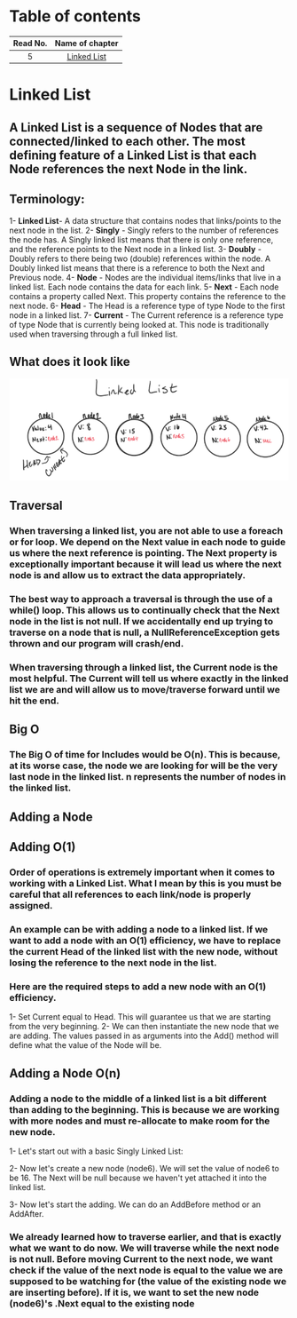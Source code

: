 # Table of contents
|Read No. | Name of chapter|
|:---------: |:--------------:|
|5|[Linked List](Linked-Lists.md)






# Linked List

## A Linked List is a sequence of Nodes that are connected/linked to each other. The most defining feature of a Linked List is that each Node references the next Node in the link.

## **Terminology:**
1- **Linked List**- A data structure that contains nodes that links/points to the next node in the list.
2- **Singly** - Singly refers to the number of references the node has. A Singly linked list means that there is only one reference, and the reference points to the Next node in a linked list.
3- **Doubly** - Doubly refers to there being two (double) references within the node. A Doubly linked list means that there is a reference to both the Next and Previous node.
4- **Node** - Nodes are the individual items/links that live in a linked list. Each node contains the data for each link.
5- **Next** - Each node contains a property called Next. This property contains the reference to the next node.
6- **Head** - The Head is a reference type of type Node to the first node in a linked list.
7- **Current** - The Current reference is a reference type of type Node that is currently being looked at. This node is traditionally used when traversing through a full linked list.

## What does it look like
![image](images/linked-list.PNG)

## Traversal
### When traversing a linked list, you are not able to use a foreach or for loop. We depend on the Next value in each node to guide us where the next reference is pointing. The Next property is exceptionally important because it will lead us where the next node is and allow us to extract the data appropriately.
### The best way to approach a traversal is through the use of a while() loop. This allows us to continually check that the Next node in the list is not null. If we accidentally end up trying to traverse on a node that is null, a NullReferenceException gets thrown and our program will crash/end.

### When traversing through a linked list, the Current node is the most helpful. The Current will tell us where exactly in the linked list we are and will allow us to move/traverse forward until we hit the end.


## Big O
### The Big O of time for Includes would be O(n). This is because, at its worse case, the node we are looking for will be the very last node in the linked list. n represents the number of nodes in the linked list.

## Adding a Node

## Adding O(1)

### Order of operations is extremely important when it comes to working with a Linked List. What I mean by this is you must be careful that all references to each link/node is properly assigned.
### An example can be with adding a node to a linked list. If we want to add a node with an O(1) efficiency, we have to replace the current Head of the linked list with the new node, without losing the reference to the next node in the list.
### Here are the required steps to add a new node with an O(1) efficiency.

1- Set Current equal to Head. This will guarantee us that we are starting from the very beginning.
2- We can then instantiate the new node that we are adding. The values passed in as arguments into the Add() method will define what the value of the Node will be.

## Adding a Node O(n)

### Adding a node to the middle of a linked list is a bit different than adding to the beginning. This is because we are working with more nodes and must re-allocate to make room for the new node.

1- Let's start out with a basic Singly Linked List:

2- Now let's create a new node (node6). We will set the value of node6 to be 16. The Next will be null because we haven't yet attached it into the linked list.

3- Now let's start the adding. We can do an AddBefore method or an AddAfter.

### We already learned how to traverse earlier, and that is exactly what we want to do now. We will traverse while the next node is not null. Before moving Current to the next node, we want check if the value of the next node is equal to the value we are supposed to be watching for (the value of the existing node we are inserting before). If it is, we want to set the new node (node6)'s .Next equal to the existing node